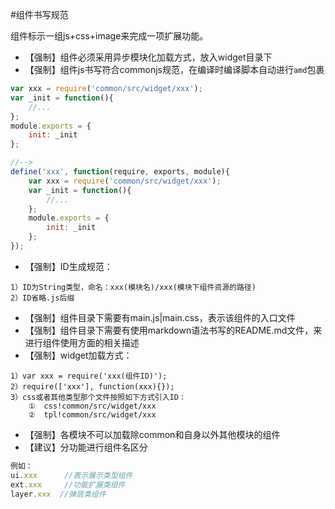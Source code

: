 #组件书写规范

组件标示一组js+css+image来完成一项扩展功能。

* 【强制】组件必须采用异步模块化加载方式，放入widget目录下
* 【强制】组件js书写符合commonjs规范，在编译时编译脚本自动进行`amd`包裹
```javascript
var xxx = require('common/src/widget/xxx');
var _init = function(){
    //...
};
module.exports = {
    init: _init
};

//-->
define('xxx', function(require, exports, module){
    var xxx = require('common/src/widget/xxx');
    var _init = function(){
        //...
    };
    module.exports = {
        init: _init
    };
});
```
* 【强制】ID生成规范：
```
1）ID为String类型，命名：xxx(模块名)/xxx(模块下组件资源的路径)
2）ID省略.js后缀
```
* 【强制】组件目录下需要有main.js|main.css，表示该组件的入口文件
* 【强制】组件目录下需要有使用markdown语法书写的README.md文件，来进行组件使用方面的相关描述
* 【强制】widget加载方式：
```
1）var xxx = require('xxx(组件ID)');
2）require(['xxx'], function(xxx){});
3）css或者其他类型那个文件按照如下方式引入ID：
    ①  css!common/src/widget/xxx
    ②  tpl!common/src/widget/xxx
```
* 【强制】各模块不可以加载除common和自身以外其他模块的组件
* 【建议】分功能进行组件名区分
```javascript
例如：
ui.xxx      //表示展示类型组件
ext.xxx     //功能扩展类组件
layer.xxx  //弹层类组件
```

